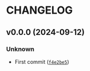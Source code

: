 # CHANGELOG

## v0.0.0 (2024-09-12)

### Unknown

* First commit ([`f4e2be5`](https://github.com/max70990/mylibrary/commit/f4e2be5b878868a37b96edb79086d2909a1af0fc))
